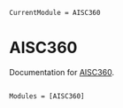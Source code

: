 ```@meta
CurrentModule = AISC360
```

# AISC360

Documentation for [AISC360](https://github.com/ruyyy/AISC360.jl).

```@index
```

```@autodocs
Modules = [AISC360]
```
